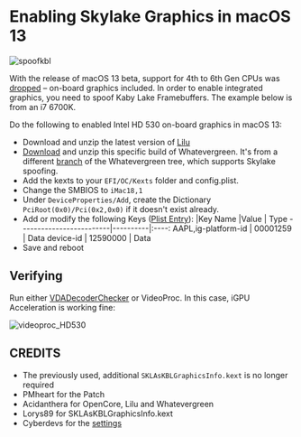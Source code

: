 # Enabling Skylake Graphics in macOS 13
![spoofkbl](https://user-images.githubusercontent.com/76865553/174740275-9bb63d0c-f8f1-4dde-ab52-a101334b9def.png)

With the release of macOS 13 beta, support for 4th to 6th Gen CPUs was [dropped](https://github.com/dortania/OpenCore-Legacy-Patcher/issues/998) – on-board graphics included. In order to enable integrated graphics, you need to spoof Kaby Lake Framebuffers. The example below is from an i7 6700K.

Do the following to enabled Intel HD 530 on-board graphics in macOS 13: 

- Download and unzip the latest version of [Lilu](https://dortania.github.io/builds/?product=Lilu&viewall=true)
- [Download](https://github.com/5T33Z0/OC-Little-Translated/blob/main/11_Graphics/iGPU/Skylake_Spoofing_macOS13/WhateverGreen-1.6.0-RELEASE.zip?raw=true) and unzip this specific build of Whatevergreen. It's from a different [branch](https://github.com/acidanthera/WhateverGreen/actions/runs/2525559960) of the Whatevergreen tree, which supports Skylake spoofing.
- Add the kexts to your `EFI/OC/Kexts` folder and config.plist.
- Change the SMBIOS to `iMac18,1`
- Under `DeviceProperties/Add`, create the Dictionary `PciRoot(0x0)/Pci(0x2,0x0)` if it doesn't exist already.
- Add or modify the following Keys ([Plist Entry](https://github.com/5T33Z0/OC-Little-Translated/blob/main/11_Graphics/iGPU/Plists/OC_SKL2KBL_Ventura.plist)):
	|Key Name                |Value     | Type
	-------------------------|----------|:----:
	AAPL,ig-platform-id      | 00001259 | Data
	device-id                | 12590000 | Data
- Save and reboot

## Verifying
Run either [VDADecoderChecker](https://i.applelife.ru/2019/05/451893_10.12_VDADecoderChecker.zip) or VideoProc. In this case, iGPU Acceleration is working fine:

![videoproc_HD530](https://user-images.githubusercontent.com/76865553/174106261-050c342d-66f9-4f98-b63c-c4bbea3f7f28.png)

## CREDITS
- The previously used, additional `SKLAsKBLGraphicsInfo.kext` is no longer required
- PMheart for the Patch 
- Acidanthera for OpenCore, Lilu and Whatevergreen
- Lorys89 for SKLAsKBLGraphicsInfo.kext
- Cyberdevs for the [settings](https://www.insanelymac.com/forum/topic/351969-pre-release-macos-ventura/?do=findComment&comment=2785675)
